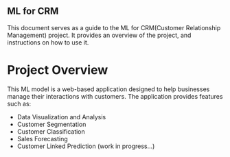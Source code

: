 ## ML for CRM 

This document serves as a guide to the ML for CRM(Customer Relationship Management) project. It provides an overview of the project, and instructions on how to use it.

# Project Overview
This ML model is a web-based application designed to help businesses manage their interactions with customers. The application provides features such as:
- Data Visualization and Analysis
- Customer Segmentation
- Customer Classification
- Sales Forecasting
- Customer Linked Prediction (work in progress...)

